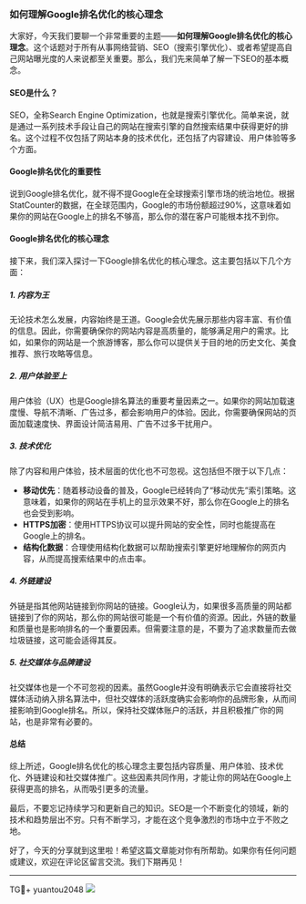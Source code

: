 ### 如何理解Google排名优化的核心理念

大家好，今天我们要聊一个非常重要的主题——**如何理解Google排名优化的核心理念**。这个话题对于所有从事网络营销、SEO（搜索引擎优化）、或者希望提高自己网站曝光度的人来说都至关重要。那么，我们先来简单了解一下SEO的基本概念。

#### SEO是什么？

SEO，全称Search Engine Optimization，也就是搜索引擎优化。简单来说，就是通过一系列技术手段让自己的网站在搜索引擎的自然搜索结果中获得更好的排名。这个过程不仅包括了网站本身的技术优化，还包括了内容建设、用户体验等多个方面。

#### Google排名优化的重要性

说到Google排名优化，就不得不提Google在全球搜索引擎市场的统治地位。根据StatCounter的数据，在全球范围内，Google的市场份额超过90%，这意味着如果你的网站在Google上的排名不够高，那么你的潜在客户可能根本找不到你。

#### Google排名优化的核心理念

接下来，我们深入探讨一下Google排名优化的核心理念。这主要包括以下几个方面：

##### 1. 内容为王

无论技术怎么发展，内容始终是王道。Google会优先展示那些内容丰富、有价值的信息。因此，你需要确保你的网站内容是高质量的，能够满足用户的需求。比如，如果你的网站是一个旅游博客，那么你可以提供关于目的地的历史文化、美食推荐、旅行攻略等信息。

##### 2. 用户体验至上

用户体验（UX）也是Google排名算法的重要考量因素之一。如果你的网站加载速度慢、导航不清晰、广告过多，都会影响用户的体验。因此，你需要确保网站的页面加载速度快、界面设计简洁易用、广告不过多干扰用户。

##### 3. 技术优化

除了内容和用户体验，技术层面的优化也不可忽视。这包括但不限于以下几点：

- **移动优先**：随着移动设备的普及，Google已经转向了“移动优先”索引策略。这意味着，如果你的网站在手机上的显示效果不好，那么你在Google上的排名也会受到影响。
- **HTTPS加密**：使用HTTPS协议可以提升网站的安全性，同时也能提高在Google上的排名。
- **结构化数据**：合理使用结构化数据可以帮助搜索引擎更好地理解你的网页内容，从而提高搜索结果中的点击率。

##### 4. 外链建设

外链是指其他网站链接到你网站的链接。Google认为，如果很多高质量的网站都链接到了你的网站，那么你的网站很可能是一个有价值的资源。因此，外链的数量和质量也是影响排名的一个重要因素。但需要注意的是，不要为了追求数量而去做垃圾链接，这可能会适得其反。

##### 5. 社交媒体与品牌建设

社交媒体也是一个不可忽视的因素。虽然Google并没有明确表示它会直接将社交媒体活动纳入排名算法中，但社交媒体的活跃度确实会影响你的品牌形象，从而间接影响到Google排名。所以，保持社交媒体账户的活跃，并且积极推广你的网站，也是非常有必要的。

#### 总结

综上所述，Google排名优化的核心理念主要包括内容质量、用户体验、技术优化、外链建设和社交媒体推广。这些因素共同作用，才能让你的网站在Google上获得更高的排名，从而吸引更多的流量。

最后，不要忘记持续学习和更新自己的知识。SEO是一个不断变化的领域，新的技术和趋势层出不穷。只有不断学习，才能在这个竞争激烈的市场中立于不败之地。

好了，今天的分享就到这里啦！希望这篇文章能对你有所帮助。如果你有任何问题或建议，欢迎在评论区留言交流。我们下期再见！

---

TG💪+ yuantou2048  ![](https://github.com/user-attachments/assets/42a5a4a5-fea9-4a1d-8aa0-73e57e430cca)